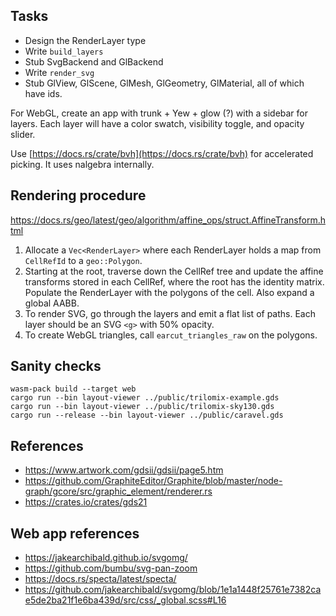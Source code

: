 ## Tasks

- Design the RenderLayer type
- Write `build_layers`
- Stub SvgBackend and GlBackend
- Write `render_svg`
- Stub GlView, GlScene, GlMesh, GlGeometry, GlMaterial, all of which have ids.

For WebGL, create an app with trunk + Yew + glow (?) with a sidebar for layers.
Each layer will have a color swatch, visibility toggle, and opacity slider.

Use [https://docs.rs/crate/bvh](https://docs.rs/crate/bvh) for accelerated
picking. It uses nalgebra internally.

## Rendering procedure

https://docs.rs/geo/latest/geo/algorithm/affine_ops/struct.AffineTransform.html

1. Allocate a `Vec<RenderLayer>` where each RenderLayer holds a map from
   `CellRefId` to a `geo::Polygon`.
2. Starting at the root, traverse down the CellRef tree and update the affine
   transforms stored in each CellRef, where the root has the identity matrix.
   Populate the RenderLayer with the polygons of the cell. Also expand a global
   AABB.
3. To render SVG, go through the layers and emit a flat list of paths.
   Each layer should be an SVG `<g>` with 50% opacity.
4. To create WebGL triangles, call `earcut_triangles_raw` on the polygons.

## Sanity checks

```
wasm-pack build --target web
cargo run --bin layout-viewer ../public/trilomix-example.gds
cargo run --bin layout-viewer ../public/trilomix-sky130.gds
cargo run --release --bin layout-viewer ../public/caravel.gds
```

## References

- https://www.artwork.com/gdsii/gdsii/page5.htm
- https://github.com/GraphiteEditor/Graphite/blob/master/node-graph/gcore/src/graphic_element/renderer.rs
- https://crates.io/crates/gds21

## Web app references

- https://jakearchibald.github.io/svgomg/
- https://github.com/bumbu/svg-pan-zoom
- https://docs.rs/specta/latest/specta/
- https://github.com/jakearchibald/svgomg/blob/1e1a1448f25761e7382cae5de2ba21f1e6ba439d/src/css/_global.scss#L16

